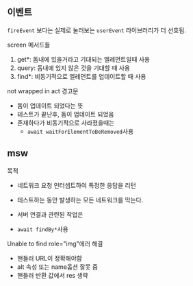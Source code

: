 ## 이벤트

`fireEvent` 보다는 실제로 눌러보는 `userEvent` 라이브러리가 더 선호됨.

screen 메서드들

1. get*: 돔내에 있을거라고 기대되는 엘레먼트일때 사용
2. query: 돔내에 있지 않은 것을 기대할 때 사용
3. find*: 비동기적으로 엘레먼트를 업데이트할 때 사용

not wrapped in act 경고문

- 돔이 업데이트 되었다는 뜻
- 테스트가 끝난후, 돔이 업데이트 되었음
- 존재하다가 비동기적으로 사라졌을때는
  - `await waitForElementToBeRemoved`사용

## msw

목적

- 네트워크 요청 인터셉트하여 특정한 응답을 리턴

- 테스트하는 동안 발생하는 모든 네트워크를 막는다.

- 서버 연결과 관련된 작업은
- `await findBy*`사용

 Unable to find role="img"에러 해결

 - 핸들러 URL이 정확해야함
 - alt 속성 또는 name옵션 잘못 줌
 - 핸들러 반환 값에서 res 생략

